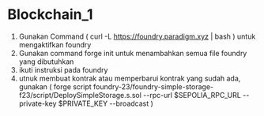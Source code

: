 # Blockchain_1
1. Gunakan Command  ( curl -L https://foundry.paradigm.xyz | bash ) untuk mengaktifkan foundry
2. Gunakan command forge init untuk menambahkan semua file foundry yang dibutuhkan
3. ikuti instruksi pada foundry
4. utnuk membuat kontrak atau memperbarui kontrak yang sudah ada,  gunakan ( forge script foundry-23/foundry-simple-storage-f23/script/DeploySimpleStorage.s.sol --rpc-url $SEPOLIA_RPC_URL --private-key $PRIVATE_KEY --broadcast ) 